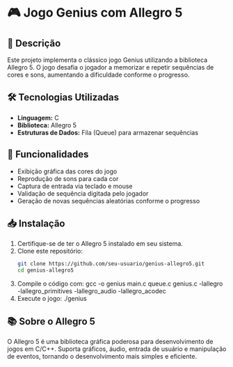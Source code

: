 # 🎮 Jogo Genius com Allegro 5

## 📌 Descrição

Este projeto implementa o clássico jogo Genius utilizando a biblioteca Allegro 5. O jogo desafia o jogador a memorizar e repetir sequências de cores e sons, aumentando a dificuldade conforme o progresso.

## 🛠️ Tecnologias Utilizadas

- **Linguagem:** C
- **Biblioteca:** Allegro 5
- **Estruturas de Dados:** Fila (Queue) para armazenar sequências

## 📜 Funcionalidades

- Exibição gráfica das cores do jogo
- Reprodução de sons para cada cor
- Captura de entrada via teclado e mouse
- Validação de sequência digitada pelo jogador
- Geração de novas sequências aleatórias conforme o progresso

## 📥 Instalação

1. Certifique-se de ter o Allegro 5 instalado em seu sistema.
2. Clone este repositório:
   ```sh
   git clone https://github.com/seu-usuario/genius-allegro5.git
   cd genius-allegro5
3. Compile o código com:
  gcc -o genius main.c queue.c genius.c -lallegro -lallegro_primitives -lallegro_audio -lallegro_acodec
4. Execute o jogo:
./genius


##  📚 Sobre o Allegro 5
O Allegro 5 é uma biblioteca gráfica poderosa para desenvolvimento de jogos em C/C++. Suporta gráficos, áudio, entrada de usuário e manipulação de eventos, tornando o desenvolvimento mais simples e eficiente.